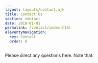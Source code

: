 ```yaml
---
layout: layouts/contact.njk
title: Contact Us
section: contact
date: 2018-01-01
permalink: /contact/index.html
eleventyNavigation:
  key: Contact
  order: 6
---
```


Please direct any questions here. Note that: 
